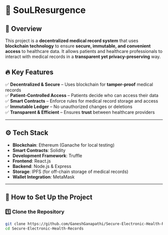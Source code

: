 # 🏥 SouLResurgence

## 📌 Overview
This project is a **decentralized medical record system** that uses **blockchain technology** to ensure **secure, immutable, and convenient access** to healthcare data. It allows patients and healthcare professionals to interact with medical records in a **transparent yet privacy-preserving** way.

## 🔥 Key Features
✅ **Decentralized & Secure** – Uses blockchain for **tamper-proof** medical records  
✅ **Patient-Controlled Access** – Patients decide who can access their data  
✅ **Smart Contracts** – Enforce rules for medical record storage and access  
✅ **Immutable Ledger** – No unauthorized changes or deletions  
✅ **Transparent & Efficient** – Ensures **trust** between healthcare providers  

---

## ⚙️ Tech Stack
- **Blockchain**: Ethereum (Ganache for local testing)  
- **Smart Contracts**: Solidity  
- **Development Framework**: Truffle  
- **Frontend**: React.js  
- **Backend**: Node.js & Express  
- **Storage**: IPFS (for off-chain storage of medical records)  
- **Wallet Integration**: MetaMask  

---

## 📌 How to Set Up the Project

### 1️⃣ **Clone the Repository**
```sh
git clone https://github.com/GaneshGanapathi/Secure-Electronic-Health-Records.git
cd Secure-Electronic-Health-Records
